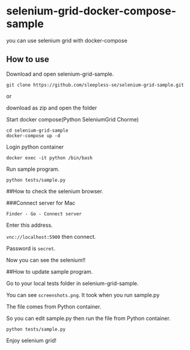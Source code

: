 # selenium-grid-docker-compose-sample
you can use selenium grid with docker-compose

## How to use

Download and open selenium-grid-sample.

```
git clone https://github.com/sleepless-se/selenium-grid-sample.git
```

or

download as zip and open the folder

Start docker compose(Python SeleniumGrid Chorme)

```
cd selenium-grid-sample
docker-compose up -d
```

Login python container

```
docker exec -it python /bin/bash
```

Run sample program.

```
python tests/sample.py
```

##How to check the selenium browser.

###Connect server for Mac

`Finder - Go - Connect server`

Enter this address.

`vnc://localhost:5900` then connect.

Password is `secret`.

Now you can see the selenium!!

##How to update sample program.

Go to your local tests folder in selenium-grid-sample.

You can see `screenshots.png`. It took when you run sample.py

The file comes from Python container.

So you can edit sample.py then run the file from Python container.

```
python tests/sample.py
```

Enjoy selenium grid!